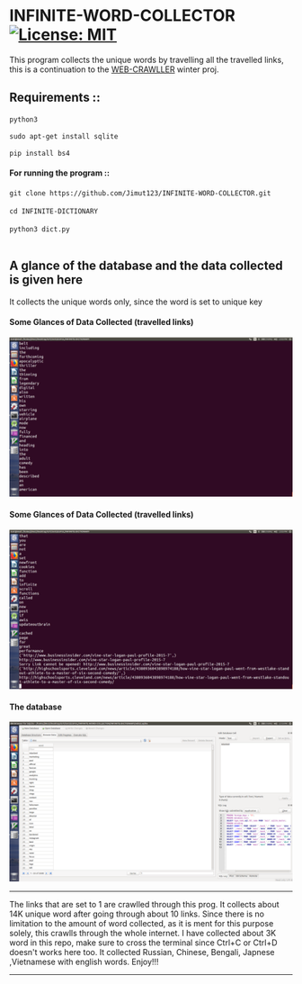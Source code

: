 # INFINITE-WORD-COLLECTOR [![License: MIT](https://img.shields.io/badge/License-MIT-yellow.svg)](https://opensource.org/licenses/MIT)
This program collects the unique words by travelling all the travelled links, this is a continuation
to the [WEB-CRAWLLER](https://github.com/Jimut123/WEB-CRAWLLER) winter proj. 

## Requirements ::
```
python3
```
```
sudo apt-get install sqlite
```
```
pip install bs4
```
#### For running the program ::
```
git clone https://github.com/Jimut123/INFINITE-WORD-COLLECTOR.git

cd INFINITE-DICTIONARY

python3 dict.py


```


## A glance of the database and the data collected is given here
It collects the unique words only, since the word is set to unique key
#### Some Glances of Data Collected (travelled links)
![Collects the words](1.png)

#### Some Glances of Data Collected (travelled links)
![Second](2.png)

#### The database
![The word database](3.png)


****
The links that are set to 1 are crawlled through this prog. It collects about 14K unique word after 
going through about 10 links. Since there is no limitation to the amount of word collected, as it is ment
for this purpose solely, this crawlls through the whole internet. I have collected about 3K word in this repo,
make sure to cross the terminal since Ctrl+C or Ctrl+D doesn't works here too. It collected Russian, Chinese, Bengali, Japnese ,Vietnamese with english words. Enjoy!!!
****





